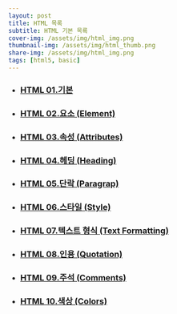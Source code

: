 ```yaml
---
layout: post
title: HTML 목록
subtitle: HTML 기본 목룍
cover-img: /assets/img/html_img.png
thumbnail-img: /assets/img/html_thumb.png
share-img: /assets/img/html_img.png
tags: [html5, basic]
---
```


+ ### [HTML 01.기본][html-basic]
+ ### [HTML 02.요소 (Element)][html-elements]
+ ### [HTML 03.속성 (Attributes)][html-attributes]
+ ### [HTML 04.헤딩 (Heading)][html-heading]
+ ### [HTML 05.단락 (Paragrap)][html-paragraps]
+ ### [HTML 06.스타일 (Style)][html-styles]
+ ### [HTML 07.텍스트 형식 (Text Formatting)][html-text-formatting]
+ ### [HTML 08.인용 (Quotation)][html-quotation]
+ ### [HTML 09.주석 (Comments)][html-comments]
+ ### [HTML 10.색상 (Colors)][html-colors]

[html-basic]: https://devjiraynor.github.io/2022-03-18-html-basic/ "html 기본"
[html-elements]: https://devjiraynor.github.io/2022-03-19-html-elements/ "html 요소"
[html-attributes]: https://devjiraynor.github.io/2022-03-19-html-attributes/ "html 속성"
[html-heading]: https://devjiraynor.github.io/2022-03-19-html-heading/ "html 헤딩"
[html-paragraps]: https://devjiraynor.github.io/2022-03-19-html-paragraps/ "html 단락"
[html-styles]: https://devjiraynor.github.io/2022-03-20-html-styles/ "html 스타일"
[html-text-formatting]: https://devjiraynor.github.io/2022-03-20-html-text-formatting/ "html 텍스트 형식 지정"
[html-quotation]: https://devjiraynor.github.io/2022-03-20-html-quotation/ "html 인용"
[html-comments]: https://devjiraynor.github.io/2022-03-20-html-comments/ "html 주석"
[html-colors]: https://devjiraynor.github.io/2022-03-20-html-colors// "html 색상"
